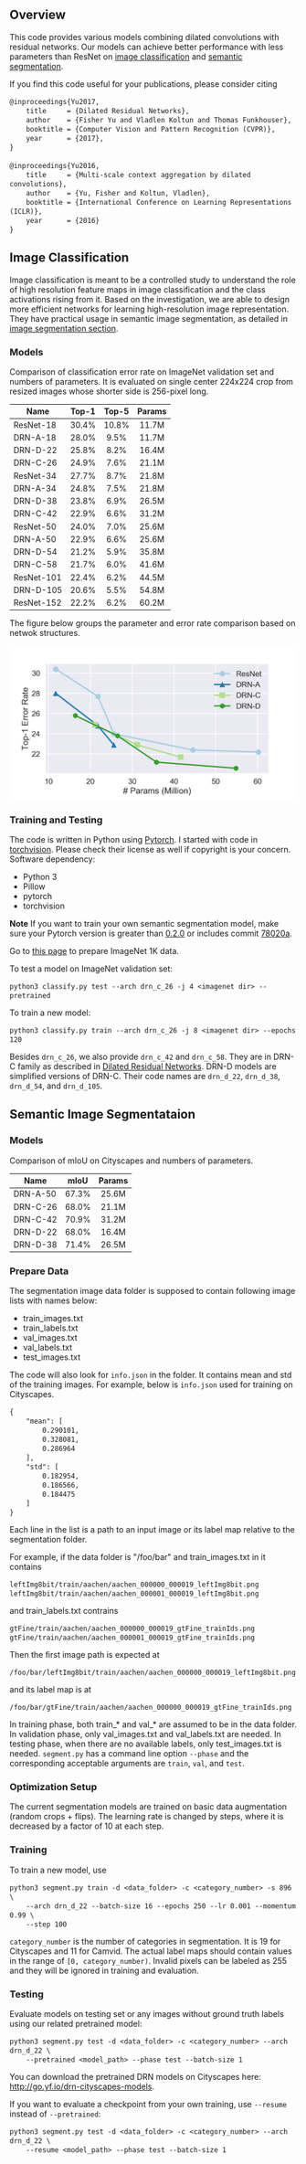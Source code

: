 ## Overview

This code provides various models combining dilated convolutions with residual networks. Our models can achieve better performance with less parameters than ResNet on [image classification](#image-classification) and [semantic segmentation](#semantic-image-segmentataion).

If you find this code useful for your publications, please consider citing

```
@inproceedings{Yu2017,
    title     = {Dilated Residual Networks},
    author    = {Fisher Yu and Vladlen Koltun and Thomas Funkhouser},
    booktitle = {Computer Vision and Pattern Recognition (CVPR)},
    year      = {2017},
}

@inproceedings{Yu2016,
    title     = {Multi-scale context aggregation by dilated convolutions},
    author    = {Yu, Fisher and Koltun, Vladlen},
    booktitle = {International Conference on Learning Representations (ICLR)},
    year      = {2016}
}
```

## Image Classification

Image classification is meant to be a controlled study to understand the role of high resolution feature maps in image classification and the class activations rising from it. Based on the investigation, we are able to design more efficient networks for learning high-resolution image representation. They have practical usage in semantic image segmentation, as detailed in [image segmentation section](#semantic-image-segmentataion).

### Models

Comparison of classification error rate on ImageNet validation set and numbers of parameters. It is evaluated on single center 224x224 crop from resized images whose shorter side is 256-pixel long.

| Name | Top-1 | Top-5 | Params |
| --- | :---: | :---: | :---: |
| ResNet-18 | 30.4% | 10.8% | 11.7M |
| DRN-A-18 | 28.0% | 9.5% | 11.7M |
| DRN-D-22 | 25.8% | 8.2% |16.4M |
| DRN-C-26 | 24.9% | 7.6% |21.1M |
| ResNet-34 | 27.7% | 8.7% | 21.8M |
| DRN-A-34 | 24.8% | 7.5% | 21.8M|
| DRN-D-38 | 23.8% | 6.9% |26.5M |
| DRN-C-42 | 22.9% | 6.6% |31.2M |
| ResNet-50 | 24.0% | 7.0% | 25.6M |
| DRN-A-50 | 22.9% | 6.6% | 25.6M |
| DRN-D-54 | 21.2% | 5.9% | 35.8M |
| DRN-C-58 | 21.7% | 6.0% | 41.6M |
| ResNet-101 | 22.4% | 6.2% | 44.5M |
| DRN-D-105 |  20.6% | 5.5% | 54.8M |
| ResNet-152 | 22.2% | 6.2% | 60.2M |

The figure below groups the parameter and error rate comparison based on netwok structures.

![comparison](doc/drn_comp.png)


### Training and Testing

The code is written in Python using [Pytorch](https://github.com/pytorch/pytorch). I started with code in [torchvision](https://github.com/pytorch/vision). Please check their license as well if copyright is your concern. Software dependency:

* Python 3
* Pillow
* pytorch
* torchvision

**Note** If you want to train your own semantic segmentation model, make sure your Pytorch version is greater than [0.2.0](https://github.com/pytorch/pytorch/releases) or includes commit [78020a](https://github.com/pytorch/pytorch/pull/2077/commits/78020a52abb76fcb1c344b3c42fbe8610cc387e4).

Go to [this page](https://github.com/facebook/fb.resnet.torch/blob/master/INSTALL.md#download-the-imagenet-dataset) to prepare ImageNet 1K data.

To test a model on ImageNet validation set:
```
python3 classify.py test --arch drn_c_26 -j 4 <imagenet dir> --pretrained
```

To train a new model:
```
python3 classify.py train --arch drn_c_26 -j 8 <imagenet dir> --epochs 120
```

Besides `drn_c_26`, we also provide `drn_c_42` and `drn_c_58`. They are in DRN-C family as described in [Dilated Residual Networks](https://umich.app.box.com/v/drn). DRN-D models are simplified versions of DRN-C. Their code names are `drn_d_22`, `drn_d_38`, `drn_d_54`, and `drn_d_105`.

## Semantic Image Segmentataion

### Models

Comparison of mIoU on Cityscapes and numbers of parameters.

| Name | mIoU | Params |
| --- | :---: | :---: |
| DRN-A-50 | 67.3% | 25.6M |
| DRN-C-26 | 68.0% | 21.1M |
| DRN-C-42 | 70.9% | 31.2M |
| DRN-D-22 | 68.0% | 16.4M |
| DRN-D-38 | 71.4% | 26.5M |

### Prepare Data

The segmentation image data folder is supposed to contain following image lists with names below:

* train_images.txt
* train_labels.txt
* val_images.txt
* val_labels.txt
* test_images.txt

The code will also look for `info.json` in the folder. It contains mean and std of the training images. For example, below is `info.json` used for training on Cityscapes.

```
{
    "mean": [
        0.290101,
        0.328081,
        0.286964
    ],
    "std": [
        0.182954,
        0.186566,
        0.184475
    ]
}
```

Each line in the list is a path to an input image or its label map relative to the segmentation folder.

For example, if the data folder is "/foo/bar" and train_images.txt in it contains
```
leftImg8bit/train/aachen/aachen_000000_000019_leftImg8bit.png
leftImg8bit/train/aachen/aachen_000001_000019_leftImg8bit.png
```
and train_labels.txt contrains
```
gtFine/train/aachen/aachen_000000_000019_gtFine_trainIds.png
gtFine/train/aachen/aachen_000001_000019_gtFine_trainIds.png
```
Then the first image path is expected at
```
/foo/bar/leftImg8bit/train/aachen/aachen_000000_000019_leftImg8bit.png
```
and its label map is at
```
/foo/bar/gtFine/train/aachen/aachen_000000_000019_gtFine_trainIds.png
```

In training phase, both train_\* and val_\* are assumed to be in the data folder. In validation phase, only val_images.txt and val_labels.txt are needed. In testing phase, when there are no available labels, only test_images.txt is needed. `segment.py` has a command line option `--phase` and the corresponding acceptable arguments are `train`, `val`, and `test`.

### Optimization Setup

The current segmentation models are trained on basic data augmentation (random crops + flips). The learning rate is changed by steps, where it is decreased by a factor of 10 at each step.

### Training

To train a new model, use
```
python3 segment.py train -d <data_folder> -c <category_number> -s 896 \
    --arch drn_d_22 --batch-size 16 --epochs 250 --lr 0.001 --momentum 0.99 \
    --step 100
```

`category_number` is the number of categories in segmentation. It is 19 for Cityscapes and 11 for Camvid. The actual label maps should contain values in the range of `[0, category_number)`. Invalid pixels can be labeled as 255 and they will be ignored in training and evaluation.

### Testing

Evaluate models on testing set or any images without ground truth labels using our related pretrained model:
```
python3 segment.py test -d <data_folder> -c <category_number> --arch drn_d_22 \
    --pretrained <model_path> --phase test --batch-size 1
```

You can download the pretrained DRN models on Cityscapes here: http://go.yf.io/drn-cityscapes-models.

If you want to evaluate a checkpoint from your own training, use `--resume` instead of `--pretrained`:
```
python3 segment.py test -d <data_folder> -c <category_number> --arch drn_d_22 \
    --resume <model_path> --phase test --batch-size 1
```
